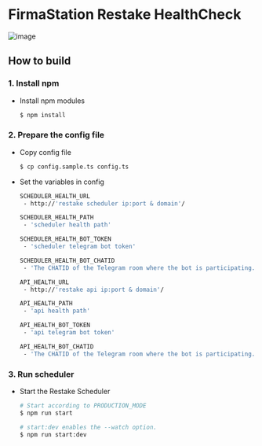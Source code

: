 # FirmaStation Restake HealthCheck
![image](https://user-images.githubusercontent.com/93503020/186844222-8cc4a5bb-05dc-448e-b254-c672bbc11629.png)

## How to build
### 1. Install npm

- Install npm modules

  ```bash
  $ npm install
  ```

### 2. Prepare the config file

- Copy config file
  
  ```bash
  $ cp config.sample.ts config.ts
  ```

- Set the variables in config
  ```bash
  SCHEDULER_HEALTH_URL
   - http://'restake scheduler ip:port & domain'/

  SCHEDULER_HEALTH_PATH
   - 'scheduler health path'

  SCHEDULER_HEALTH_BOT_TOKEN
   - 'scheduler telegram bot token'

  SCHEDULER_HEALTH_BOT_CHATID
   - 'The CHATID of the Telegram room where the bot is participating.'

  API_HEALTH_URL
   - http://'restake api ip:port & domain'/

  API_HEALTH_PATH
   - 'api health path'

  API_HEALTH_BOT_TOKEN
   - 'api telegram bot token'

  API_HEALTH_BOT_CHATID
   - 'The CHATID of the Telegram room where the bot is participating.'
  ```

### 3. Run scheduler
- Start the Restake Scheduler
  ```bash
  # Start according to PRODUCTION_MODE
  $ npm run start

  # start:dev enables the --watch option.
  $ npm run start:dev
  ```
